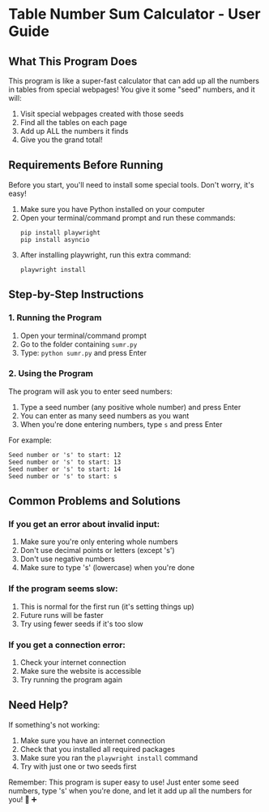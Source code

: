 # Table Number Sum Calculator - User Guide

## What This Program Does
This program is like a super-fast calculator that can add up all the numbers in tables from special webpages! You give it some "seed" numbers, and it will:
1. Visit special webpages created with those seeds
2. Find all the tables on each page
3. Add up ALL the numbers it finds
4. Give you the grand total!

## Requirements Before Running
Before you start, you'll need to install some special tools. Don't worry, it's easy!

1. Make sure you have Python installed on your computer
2. Open your terminal/command prompt and run these commands:
   ```
   pip install playwright
   pip install asyncio
   ```
3. After installing playwright, run this extra command:
   ```
   playwright install
   ```

## Step-by-Step Instructions

### 1. Running the Program
1. Open your terminal/command prompt
2. Go to the folder containing `sumr.py`
3. Type: `python sumr.py` and press Enter

### 2. Using the Program
The program will ask you to enter seed numbers:

1. Type a seed number (any positive whole number) and press Enter
2. You can enter as many seed numbers as you want
3. When you're done entering numbers, type `s` and press Enter

For example:
```
Seed number or 's' to start: 12
Seed number or 's' to start: 13
Seed number or 's' to start: 14
Seed number or 's' to start: s
```

## Common Problems and Solutions

### If you get an error about invalid input:
1. Make sure you're only entering whole numbers
2. Don't use decimal points or letters (except 's')
3. Don't use negative numbers
4. Make sure to type 's' (lowercase) when you're done

### If the program seems slow:
1. This is normal for the first run (it's setting things up)
2. Future runs will be faster
3. Try using fewer seeds if it's too slow

### If you get a connection error:
1. Check your internet connection
2. Make sure the website is accessible
3. Try running the program again

## Need Help?
If something's not working:
1. Make sure you have an internet connection
2. Check that you installed all required packages
3. Make sure you ran the `playwright install` command
4. Try with just one or two seeds first

Remember: This program is super easy to use! Just enter some seed numbers, type 's' when you're done, and let it add up all the numbers for you! 🔢 ➕
